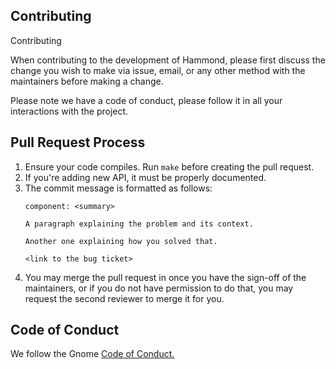 ## Contributing

Contributing

When contributing to the development of Hammond, please first discuss the change you wish to make via issue, email, or any other method with the maintainers before making a change.

Please note we have a code of conduct, please follow it in all your interactions with the project.

## Pull Request Process

1. Ensure your code compiles. Run `make` before creating the pull request.
2. If you're adding new API, it must be properly documented.
3. The commit message is formatted as follows:
   ```
   component: <summary>

   A paragraph explaining the problem and its context.

   Another one explaining how you solved that.

   <link to the bug ticket>
   ```
4. You may merge the pull request in once you have the sign-off of the maintainers, or if you
   do not have permission to do that, you may request the second reviewer to merge it for you.

## Code of Conduct
We follow the Gnome [Code of Conduct.](https://wiki.gnome.org/Foundation/CodeOfConduct)
